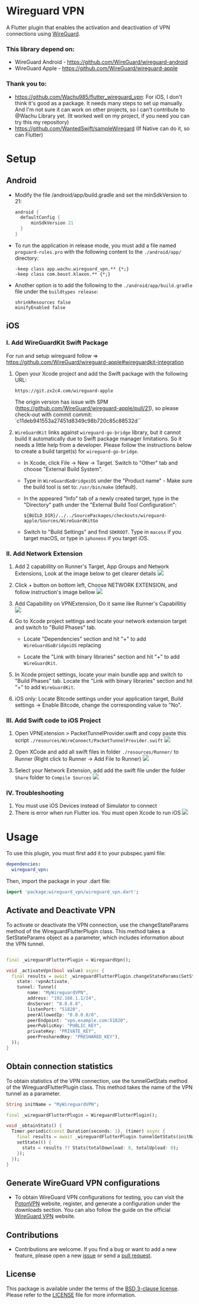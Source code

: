 # Wireguard VPN

A Flutter plugin that enables the activation and deactivation of VPN connections using [WireGuard](https://www.wireguard.com/).

### This library depend on:
- WireGuard Android - https://github.com/WireGuard/wireguard-android
- WireGuard Apple - https://github.com/WireGuard/wireguard-apple

### Thank you to:
- https://github.com/Wachu985/flutter_wireguard_vpn: For iOS, I don't think it's good as a package. It needs many steps to set up manually. And I'm not sure it can work on other projects, so I can't contribute to @Wachu Library yet. (It worked well on my project, if you need you can try this my repository)
- https://github.com/WantedSwift/sampleWiregard (If Native can do it, so can Flutter)

# Setup
## Android
- Modify the file /android/app/build.gradle and set the minSdkVersion to 21:
  ``` gradle
  android {                    
    defaultConfig {
        minSdkVersion 21
    }                                
  }
  ```
- To run the application in release mode, you must add a file named ```proguard-rules.pro``` with the following content to the ```./android/app/``` directory:
  ```
  -keep class app.wachu.wireguard_vpn.** {*;}
  -keep class com.beust.klaxon.** {*;}
  ```
- Another option is to add the following to the ```./android/app/build.gradle``` file under the ```buildtypes release```:
  ```
  shrinkResources false
  minifyEnabled false
  ```

## iOS

### I. Add WireGuardKit Swift Package
For run and setup wireguard follow => https://github.com/WireGuard/wireguard-apple#wireguardkit-integration
1. Open your Xcode project and add the Swift package with the following URL:
   
   ```
   https://git.zx2c4.com/wireguard-apple
   ```
   The origin version has issue with SPM (https://github.com/WireGuard/wireguard-apple/pull/21), so please check-out with commit commit: `c11deb941553a27451d8349c98b720c85c88532d``
2. `WireGuardKit` links against `wireguard-go-bridge` library, but it cannot build it automatically
   due to Swift package manager limitations. So it needs a little help from a developer. 
   Please follow the instructions below to create a build target(s) for `wireguard-go-bridge`.
   
   - In Xcode, click File -> New -> Target. Switch to "Other" tab and choose "External Build 
     System".
   - Type in `WireGuardGoBridgeiOS` under the "Product name" - 
     Make sure the build tool is set to: `/usr/bin/make` (default).
   - In the appeared "Info" tab of a newly created target, type in the "Directory" path under 
     the "External Build Tool Configuration":
     
     ```
     ${BUILD_DIR}/../../SourcePackages/checkouts/wireguard-apple/Sources/WireGuardKitGo
     ```
     
   - Switch to "Build Settings" and find `SDKROOT`.
     Type in `macosx` if you target macOS, or type in `iphoneos` if you target iOS.

### II. Add Network Extension
1. Add 2 capabillity on Runner's Target, App Groups and Network Extensions, Look at the image below to get clearer details
![](./resources/Images/image1.png)
2. Click + button on bottom left, Choose NETWORK EXTENSION, and follow instruction's image bellow
![](./resources/Images/image2.png)
3. Add Capabillity on VPNExtension, Do it same like Runner's Capabillitiy
![](./resources/Images/image3.png)
4. Go to Xcode project settings and locate your network extension target and switch to 
   "Build Phases" tab.
   
   - Locate "Dependencies" section and hit "+" to add `WireGuardGoBridgeiOS` replacing 
     
   - Locate the "Link with binary libraries" section and hit "+" to add `WireGuardKit`.
   
5. In Xcode project settings, locate your main bundle app and switch to "Build Phases" tab. 
   Locate the "Link with binary libraries" section and hit "+" to add `WireGuardKit`.
   
6. iOS only: Locate Bitcode settings under your application target, Build settings -> Enable Bitcode, 
   change the corresponding value to "No".

### III. Add Swift code to iOS Project

1. Open VPNExtension > PacketTunnelProvider.swift and copy paste this script `./resources/WireConnect/PacketTunnelProvider.swift`
![](./resources/Images/image4.png)
2. Open XCode and add all swift files in folder `./resources/Runner/` to Runner (Right click to Runner -> Add File to Runner)
![](./resources/Images/image5.png)

3. Select your Network Extension, add add the swift file under the folder `Share` folder to `Compile Sources`
![](./resources/Images/image6.png)


### IV. Troubleshooting
1. You must use iOS Devices instead of Simulator to connect
2. There is error when run Flutter ios. You must open Xcode to run iOS
![](./resources/Images/image7.png)

# Usage

To use this plugin, you must first add it to your pubspec.yaml file:

``` yaml
dependencies:
  wireguard_vpn:
```

Then, import the package in your .dart file:
``` dart
import 'package:wireguard_vpn/wireguard_vpn.dart';
```

## Activate and Deactivate VPN

To activate or deactivate the VPN connection, use the changeStateParams method of the WireguardFlutterPlugin class. This method takes a SetStateParams object as a parameter, which includes information about the VPN tunnel.

``` dart

final _wireguardFlutterPlugin = WireguardVpn();

void _activateVpn(bool value) async {
  final results = await _wireguardFlutterPlugin.changeStateParams(SetStateParams(
    state: !vpnActivate,
    tunnel: Tunnel(
        name: "MyWireguardVPN",
        address: "192.168.1.1/24",
        dnsServer: "8.8.8.8",
        listenPort: "51820",
        peerAllowedIp: "0.0.0.0/0",
        peerEndpoint: "vpn.example.com:51820",
        peerPublicKey: "PUBLIC_KEY",
        privateKey: "PRIVATE_KEY",
        peerPresharedKey: "PRESHARED_KEY"),
  ));
}
```

## Obtain connection statistics

To obtain statistics of the VPN connection, use the tunnelGetStats method of the WireguardFlutterPlugin class. This method takes the name of the VPN tunnel as a parameter.

``` dart
String initName = "MyWireguardVPN";

final _wireguardFlutterPlugin = WireguardFlutterPlugin();

void _obtainStats() {
  Timer.periodic(const Duration(seconds: 1), (timer) async {
    final results = await _wireguardFlutterPlugin.tunnelGetStats(initName);
    setState(() {
      stats = results ?? Stats(totalDownload: 0, totalUpload: 0);
    });
  });
}
```


## Generate WireGuard VPN configurations
 - To obtain WireGuard VPN configurations for testing, you can visit the [PotonVPN](https://account.protonvpn.com/login) website, register, and generate a configuration under the downloads section. You can also follow the guide on the official [WireGuard VPN](https://www.wireguard.com/) website.

## Contributions

- Contributions are welcome. If you find a bug or want to add a new feature, please open a new [issue](https://github.com/Wachu985/flutter_wireguard_vpn/issues) or send a [pull request](https://github.com/Wachu985/flutter_wireguard_vpn/pulls).

## License

This package is available under the terms of the [BSD 3-clause license](https://opensource.org/license/bsd-3-clause/). Please refer to the [LICENSE](https://pub.dev/packages/wireguard_vpn/license) file for more information.
